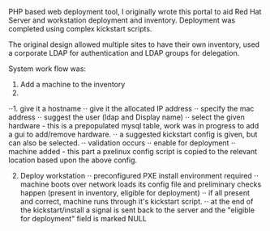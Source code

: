 PHP based web deployment tool, I originally wrote this portal to aid Red Hat Server and workstation deployment and inventory.
Deployment was completed  using complex kickstart scripts.

The original design allowed multiple sites to have their own inventory, used a corporate LDAP for authentication and LDAP groups for delegation.

System work flow was:

1. Add a machine to the inventory
2.
⋅⋅1. give it a hostname
⋅⋅ give it the allocated IP address
⋅⋅ specify the mac address
⋅⋅ suggest the user (ldap and Display name)
⋅⋅ select the given hardware - this is a prepopulated mysql table, work was in progress to add a gui to add/remove hardware.
⋅⋅ a suggested kickstart config is given, but can also be selected.
⋅⋅ validation occurs
⋅⋅ enable for deployment
⋅⋅ machine added - this part a pxelinux config script is copied to the relevant location based upon the above config.

2. Deploy workstation
⋅⋅ preconfigured PXE install environment required 
⋅⋅ machine boots over network loads its config file and preliminary checks happen (present in inventory, eligible for deployment)
⋅⋅ if all present and correct, machine runs through it's kickstart script.
⋅⋅ at the end of the kickstart/install a signal is sent back to the server and the "eligible for deployment" field is marked NULL



